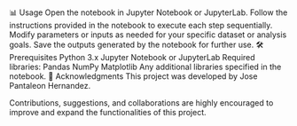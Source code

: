 📊 Usage
Open the notebook in Jupyter Notebook or JupyterLab.
Follow the instructions provided in the notebook to execute each step sequentially.
Modify parameters or inputs as needed for your specific dataset or analysis goals.
Save the outputs generated by the notebook for further use.
🛠️ Prerequisites
Python 3.x
Jupyter Notebook or JupyterLab
Required libraries:
Pandas
NumPy
Matplotlib
Any additional libraries specified in the notebook.
🙌 Acknowledgments
This project was developed by Jose Pantaleon Hernandez.

Contributions, suggestions, and collaborations are highly encouraged to improve and expand the functionalities of this project.



